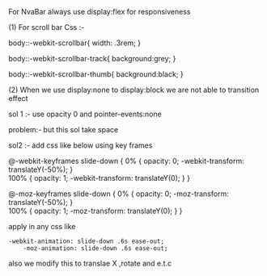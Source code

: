 For NvaBar always use display:flex for responsiveness


(1) For scroll bar Css :-

body::-webkit-scrollbar{
	width: .3rem;
}

body::-webkit-scrollbar-track{
	background:grey;
}

body::-webkit-scrollbar-thumb{
	background:black;
}


(2) When we use display:none to display:block we are not able to transition effect

sol 1 :- use opacity 0 and pointer-events:none 

problem:- but this sol take space

sol2 :- add css like below using key frames

@-webkit-keyframes slide-down {
      0% { opacity: 0; -webkit-transform: translateY(-50%); }   
    100% { opacity: 1; -webkit-transform: translateY(0); }
}


@-moz-keyframes slide-down {
      0% { opacity: 0; -moz-transform: translateY(-50%); }   
    100% { opacity: 1; -moz-transform: translateY(0); }
}

apply in any css like

	-webkit-animation: slide-down .6s ease-out;
    	-moz-animation: slide-down .6s ease-out;
      
also we modify this to translae X ,rotate and e.t.c
